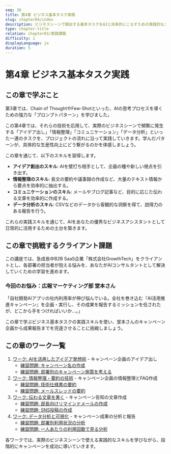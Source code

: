```yaml
---
seq: 36
title: 第4章 ビジネス基本タスク実践
slug: chapter04/index
description: ビジネスシーンで頻出する基本タスクをAIと効率的にこなすための実践的なスキルを学ぶ
type: chapter-title
relation: chapter03/実践課題
difficulty: 1
displayLanguage: ja
duration: 5
---
```


# 第4章 ビジネス基本タスク実践

## この章で学ぶこと

第3章では、Chain of ThoughtやFew-Shotといった、AIの思考プロセスを導くための強力な「プロンプトパターン」を学びました。

この第4章では、それらの技術を応用して、実際のビジネスシーンで頻繁に発生する「アイデア出し」「情報整理」「コミュニケーション」「データ分析」といった一連のタスクを、プロジェクトの流れに沿って実践していきます。学んだパターンが、具体的な生産性向上にどう繋がるのかを体感しましょう。

この章を通じて、以下のスキルを習得します。

- **アイデア創出のスキル**: AIを壁打ち相手として、企画の種や新しい視点を引き出す。
- **情報整理のスキル**: 長文の要約や議事録の作成など、大量のテキスト情報から要点を効率的に抽出する。
- **コミュニケーションのスキル**: メールやブログ記事など、目的に応じた伝わる文章を効率的に作成する。
- **データ分析のスキル**: CSVなどのデータから客観的な洞察を得て、説得力のある報告を行う。

これらの実践スキルを通じて、AIをあなたの優秀なビジネスアシスタントとして日常的に活用するための土台を築きます。

## この章で挑戦するクライアント課題
この講座では、急成長中B2B SaaS企業「株式会社GrowthTech」をクライアントとし、各部署の担当者が抱える悩みを、あなたがAIコンサルタントとして解決していくための学習を進めます。

### 今回のお悩み：広報マーケティング部 堂本さん
「自社開発AIアプリの社内利用率が伸び悩んでいる。全社を巻き込む『AI活用推進キャンペーン』を企画・実行し、その成果を報告するミッションを任されたが、どこから手をつければいいか…。」

この章で学ぶビジネス基本タスクの実践スキルを使い、堂本さんのキャンペーン企画から成果報告までを完遂させることに挑戦しましょう。

## この章のワーク一覧

1. [ワーク: AIを活用したアイデア発想術](work24) - キャンペーン企画のアイデア出し
   - [練習問題: キャンペーン名の作成](work25)
   - [練習問題: 部署別のキャンペーン施策を考える](work26)
2. [ワーク: 情報整理・要約の技術](work27) - キャンペーン企画の情報整理とFAQ作成
   - [練習問題: 技術仕様書の要約](work28)
   - [練習問題: メールスレッドの要約](work29)
3. [ワーク: 伝わる文章を書く](work30) - キャンペーン告知の文章作成
   - [練習問題: 部長向けリマインドメールの作成](work31)
   - [練習問題: SNS投稿の作成](work32)
4. [ワーク: データ分析と可視化](work33) - キャンペーン成果の分析と報告
   - [練習問題: 部署別利用状況の分析](work34)
   - [練習問題: 一人あたりの利用回数で見る分析](work35)

各ワークでは、実際のビジネスシーンで使える実践的なスキルを学びながら、段階的にキャンペーンを成功に導いていきます。

